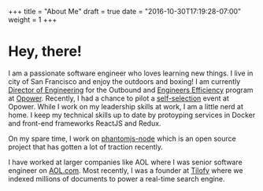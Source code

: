 +++
title = "About Me"
draft = true
date = "2016-10-30T17:19:28-07:00"
weight = 1
+++

# Hey, there!

I am a passionate software engineer who loves learning new things. I live in city of San Francisco and enjoy the outdoors and boxing! I am currently [Director of Engineering](https://www.linkedin.com/in/amirraminfar) for the Outbound and [Engineers Efficiency](https://opower.com/products/energy-efficiency/) program at [Opower](https://opower.com/). Recently, I had a chance to pilot a [self-selection](http://nomad8.com/opower-case-study-self%C2%AD-selection-pilot/) event at Opower.  While I work on my leadership skills at work, I am a little nerd at home. I keep my technical skills up to date by protoyping services in Docker and front-end frameworks ReactJS and Redux.

On my spare time, I work on [phantomjs-node](https://github.com/amir20/phantomjs-node) which is an open source project that has gotten a lot of traction recently.

I have worked at larger companies like AOL where I was senior software engineer on [AOL.com](http://aol.com/). Most recently, I was a founder at [Tilofy](http://www.tilofy.com/) where we indexed millions of documents to power a real-time search engine.
